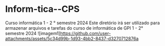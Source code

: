 # Inform-tica--CPS
Curso informática 1 - 2 ° semestre 2024
Este diretório irá ser utilizado para armazenar arquivos e tarefas do curso de informática de GPI 1 - 2° semestre 2024 
![imagem1]https://github.com/user-attachments/assets/5c34d99b-1d93-4bb2-8437-d3270712876a
